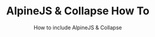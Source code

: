 <h1 align=center>AlpineJS & Collapse How To</h1>
<p align=center>How to include AlpineJS &amp; Collapse</p>
